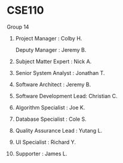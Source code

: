 CSE110
======
Group 14
1. Project Manager          : Colby H.  

   Deputy Manager           : Jeremy B.  

2. Subject Matter Expert    : Nick A. 
3. Senior System Analyst    : Jonathan T.
4. Software Architect       : Jeremy B.
5. Software Development Lead: Christian C.
6. Algorithm Specialist     : Joe K.
7. Database Specialist      : Cole S.
8. Quality Assurance Lead   : Yutang L.
9. UI Specialist            : Richard Y.
10. Supporter               : James L.

